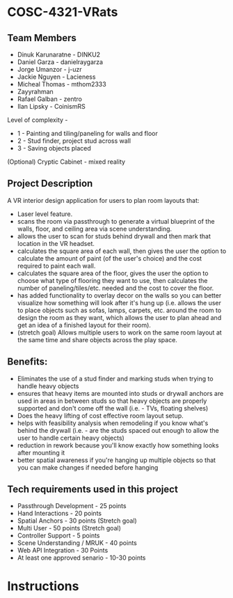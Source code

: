 # COSC-4321-VRats

## Team Members
* Dinuk Karunaratne - DINKU2
* Daniel Garza - danielraygarza 
* Jorge Umanzor - j-uzr
* Jackie Nguyen - Lacieness
* Micheal Thomas - mthom2333
* Zayyrahman 
* Rafael Galban - zentro
* Ilan Lipsky - CoinismRS


Level of complexity -

* 1 - Painting and tiling/paneling for walls and floor
* 2 - Stud finder, project stud across wall 
* 3 - Saving objects placed 

(Optional) Cryptic Cabinet - mixed reality 
## Project Description

A VR interior design application for users to plan room layouts that:
- Laser level feature.
- scans the room via passthrough to generate a virtual blueprint of the walls, floor, and ceiling area via scene understanding.
- allows the user to scan for studs behind drywall and then mark that location in the VR headset.
- calculates the square area of each wall, then gives the user the option to calculate the amount of paint (of the user's choice) and the cost required to paint each wall.
- calculates the square area of the floor, gives the user the option to choose what type of flooring they want to use, then calculates the number of paneling/tiles/etc. needed and the cost to cover the floor.
- has added functionality to overlay decor on the walls so you can better visualize how something will look after it's hung up (i.e. allows the user to place objects such as sofas, lamps, carpets, etc. around the room to design the room as they want, which allows the user to plan ahead and get an idea of a finished layout for their room).
- (stretch goal) Allows multiple users to work on the same room layout at the same time and share objects across the play space. 

## Benefits:
- Eliminates the use of a stud finder and marking studs when trying to handle heavy objects
- ensures that heavy items are mounted into studs or drywall anchors are used in areas in between studs so that heavy objects are properly supported and don't come off the wall (i.e. - TVs, floating shelves)
- Does the heavy lifting of cost effective room layout setup. 
- helps with feasibility analysis when remodeling if you know what's behind the drywall (i.e. - are the studs spaced out enough to allow the user to handle certain heavy objects)
- reduction in rework because you'll know exactly how something looks after mounting it
- better spatial awareness if you're hanging up multiple objects so that you can make changes if needed before hanging


## Tech requirements used in this project
- Passthrough Development - 25 points
- Hand Interactions - 20 points
- Spatial Anchors - 30 points (Stretch goal)
- Multi User - 50 points (Stretch goal)
- Controller Support - 5 points
- Scene Understanding / MRUK - 40 points
- Web API Integration - 30 Points
- At least one approved senario - 10-30 points

# Instructions

